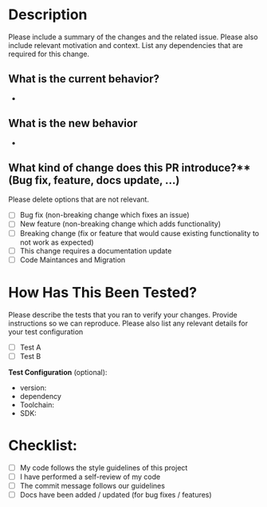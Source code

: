 # Description

Please include a summary of the changes and the related issue. Please also include relevant motivation and context. List any dependencies that are required for this change.

## **What is the current behavior?**
- 

## **What is the new behavior**
- 


## What kind of change does this PR introduce?** (Bug fix, feature, docs update, ...)

Please delete options that are not relevant.

- [ ] Bug fix (non-breaking change which fixes an issue)
- [ ] New feature (non-breaking change which adds functionality)
- [ ] Breaking change (fix or feature that would cause existing functionality to not work as expected)
- [ ] This change requires a documentation update
- [ ] Code Maintances and Migration 

# How Has This Been Tested?

Please describe the tests that you ran to verify your changes. Provide instructions so we can reproduce. Please also list any relevant details for your test configuration

- [ ] Test A
- [ ] Test B

**Test Configuration** (optional): 
* version:
* dependency
* Toolchain:
* SDK:

# Checklist:

- [ ] My code follows the style guidelines of this project
- [ ] I have performed a self-review of my code
- [ ] The commit message follows our guidelines
- [ ] Docs have been added / updated (for bug fixes / features)